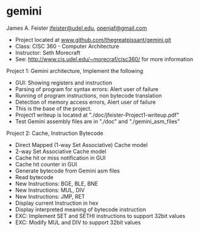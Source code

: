 gemini
======

James A. Feister jfeister@udel.edu, openjaf@gmail.com
- Project located at www.github.com/thegreatpissant/gemini.git
- Class: CISC 360 - Computer Architecture
- Instructor: Seth Morecraft
- See: http://www.cis.udel.edu/~morecraf/cisc360/ for more information

Project 1: Gemini architecture, Implement the following
 * GUI: Showing registers and instruction
 * Parsing of program for syntax errors: Alert user of failure
 * Running of program instructions, non bytecode translation
 * Detection of memory access errors, Alert user of failure
 * This is the base of the project.
 * Project1 writeup is located at "./doc/jfeister-Project1-writeup.pdf"
 * Test Gemini assembly files are in "./doc" and "./gemini_asm_files"

Project 2: Cache, Instruction Bytecode
 - Direct Mapped (1-way Set Associative) Cache model
 - 2-way Set Associative Cache model
 - Cache hit or miss notification in GUI
 - Cache hit counter in GUI
 - Generate bytecode from Gemini asm files
 - Read bytecode
 - New Instructions: BGE, BLE, BNE
 - New Instructions: MUL, DIV
 - New Instructions: JMP, RET
 - Display current Instruction in hex
 - Display interpreted meaning of bytecode instruction
 - EXC: Implement SET and SETHI instructions to support 32bit values
 - EXC: Modify MUL and DIV to support 32bit values
